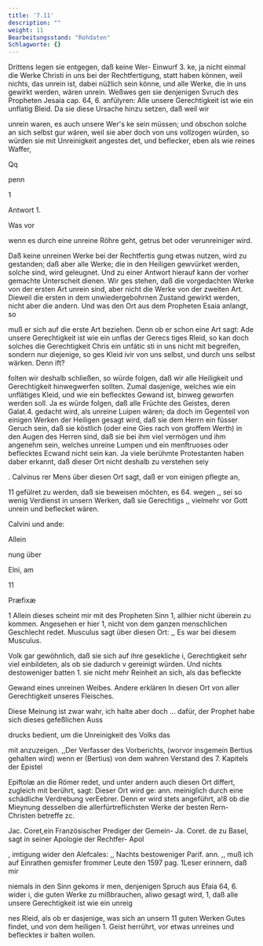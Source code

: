 ```yaml
---
title: '7.11'
description: ""
weight: 11
Bearbeitungsstand: "Rohdaten"
Schlagworte: {}
---
```


<!-- seite 329 -->

Drittens legen sie entgegen, daß keine Wer- Einwurf 3. ke, ja nicht einmal die Werke Christi in uns bei der Rechtfertigung, statt haben können, weil nichts, das unrein ist, dabei nüžlich sein könne, und alle Werke, die in uns gewirkt werden, wären unrein. Weßwes gen sie denjenigen Svruch des Propheten Jesaia cap. 64, 6. anfülyren: Alle unsere Gerechtigkeit ist wie ein unflatig Bleid. Da sie diese Ursache hinzu setzen, daß weil wir

unrein waren, es auch unsere Wer's ke sein müssen; und obschon solche an sich selbst gur wären, weil sie aber doch von uns vollzogen würden, so würden sie mit Unreinigkeit angestes det, und beflecker, eben als wie reines Waffer,

Qq

penn

1



Antwort 1.

Was vor
<!-- seite 330 -->
wenn es durch eine unreine Röhre geht, getrus bet oder verunreiniger wird.

Daß keine unreinen Werke bei der Rechtfertis gung etwas nutzen, wird zu gestanden; daß aber alle Werke; die in den Heiligen gewvürket werden, solche sind, wird geleugnet. Und zu einer Antwort hierauf kann der vorher gemachte Unterscheit dienen. Wir ges stehen, daß die vorgedachten Werke von der ersten Art unrein sind, aber nicht die Werke von der zweiten Art. Dieweil die ersten in dem unwiedergebohrnen Zustand gewirkt werden, nicht aber die andern. Und was den Ort aus dem Propheten Esaia anlangt, so

muß er sich auf die erste Art beziehen. Denn ob er schon eine Art sagt: Ade unsere Gerechtigkeit ist wie ein unflas der Gerecs tiges Rleid, so kan doch solches die Gerechtigkeit Chris ein unfátic sti in uns nicht mit begreifen, sondern nur diejenige, so ges Kleid ivir von uns selbst, und durch uns selbst wärken. Denn ift?

folten wir deshalb schließen, so würde folgen, daß wir alle Heiligkeit und Gerechtigkeit hinwegwerfen sollten. Zumal dasjenige, welches wie ein unflätiges Kleid, und wie ein beflecktes Gewand ist, binweg geworfen werden soll. Ja es würde folgen, daß alle Früchte des Geistes, deren Galat.4. gedacht wird, als unreine Luipen wären; da doch im Gegenteil von einigen Werken der Heiligen gesagt wird, daß sie dem Herrn ein füsser Geruch sein, daß sie köstlich (oder eine Gies rach von groffem Werth) in den Augen des Herren sind, daß sie bei ihm viel vermögen und ihm angenehm sein, welches unreine Lumpen und ein menftruoses oder beflecktes Ecwand nicht sein kan. Ja viele berühmte Protestanten haben daber erkannt, daß dieser Ort nicht deshalb zu verstehen seiy

. Calvinus rer Mens über diesen Ort sagt, daß er von einigen pflegte an,

11 gefülret zu werden, daß sie beweisen möchten, es 64. wegen ,, sei so wenig Verdienst in unsern Werken, daß sie Gerechtigs ,, vielmehr vor Gott unrein und beflecket wären.

Calvini und ande:

Allein

nung über

Elni, am

11

Præfixæ
<!-- seite 331 -->
1 Allein dieses scheint mir mit des Propheten Sinn 1, allhier nicht überein zu kommen. Angesehen er hier 1, nicht von dem ganzen menschlichen Geschlecht redet. Musculus sagt über diesen Ort: ,, Es war bei diesem Musculus.

Volk gar gewöhnlich, daß sie sich auf ihre gesekliche i, Gerechtigkeit sehr viel einbildeten, als ob sie dadurch v gereinigt würden. Und nichts destoweniger batten 1. sie nicht mehr Reinheit an sich, als das befleckte

Gewand eines unreinen Weibes. Andere erklären In diesen Ort von aller Gerechtigkeit unseres Fleisches.

Diese Meinung ist zwar wahr, ich halte aber doch ... dafür, der Prophet habe sich dieses gefeßlichen Auss

drucks bedient, um die Unreinigkeit des Volks das

mit anzuzeigen. ,,Der Verfasser des Vorberichts, (worvor insgemein Bertius gehalten wird) wenn er (Bertius) von dem wahren Verstand des 7. Kapitels der Epistel

Epiftolæ an die Römer redet, und unter andern auch diesen Ort differt, zugleich mit berührt, sagt: Dieser Ort wird ge: ann. meiniglich durch eine schädliche Verdrebung verEebrer. Denn er wird stets angeführt, a!8 ob die Mieynung desselben die allerfürtreflichsten Werke der besten Rern-Christen betreffe zc.

Jac. Coret,ein Französischer Prediger der Gemein- Ja. Coret. de zu Basel, sagt in seiner Apologie der Rechtfer- Apol

, imtigung wider den Alefcales: ,, Nachts bestoweniger Parif. ann. ,, muß ich auf Einrathen gemisfer frommer Leute den 1597 pag. 1Leser erinnern, daß mir

niemals in den Sinn gekoms ir men, denjenigen Spruch aus Efaia 64, 6. wider i, die guten Werke zu mißbrauchen, aliwo gesagt wird, 1, daß alle unsere Gerechtigkeit ist wie ein unreig

nes Rleid, als ob er dasjenige, was sich an unsern 11 guten Werken Gutes findet, und von dem heiligen 1. Geist herrührt, vor etwas unreines und beflecktes ir balten wollen.
